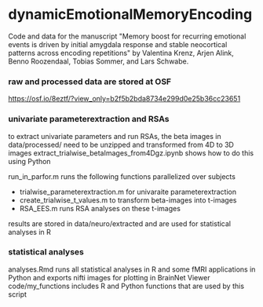 # dynamicEmotionalMemoryEncoding
Code and data for the manuscript "Memory boost for recurring emotional events is driven by initial amygdala response and stable neocortical patterns across encoding repetitions" by Valentina Krenz, Arjen Alink, Benno Roozendaal, Tobias Sommer, and Lars Schwabe.

### raw and processed data are stored at OSF
https://osf.io/8eztf/?view_only=b2f5b2bda8734e299d0e25b36cc23651

### univariate parameterextraction and RSAs
to extract univariate parameters and run RSAs, the beta images in data/processed/ need to be unzipped and transformed from 4D to 3D images
extract_trialwise_betaImages_from4Dgz.ipynb shows how to do this using Python

run_in_parfor.m runs the following functions parallelized over subjects
- trialwise_parameterextraction.m for univaraite parameterextraction
- create_trialwise_t_values.m to transform beta-images into t-images
- RSA_EES.m runs RSA analyses on these t-images

results are stored in data/neuro/extracted and are used for statistical analyses in R

### statistical analyses
analyses.Rmd runs all statistical analyses in R and some fMRI applications in Python and exports nifti images for plotting in BrainNet Viewer
code/my_functions includes R and Python functions that are used by this script
